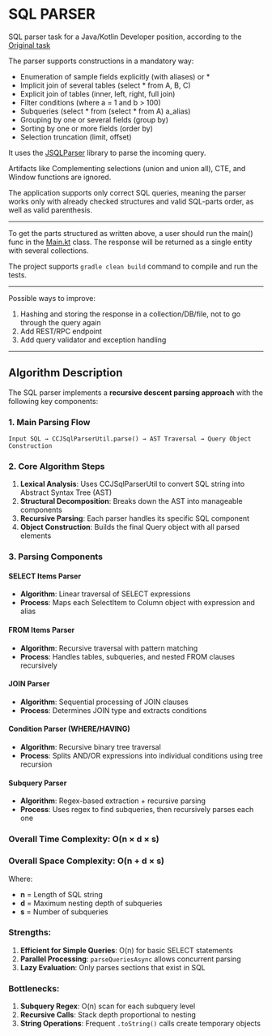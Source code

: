 # SQL PARSER

SQL parser task for a Java/Kotlin Developer position, according to the [Original task](https://github.com/ecwid/new-job)

The parser supports constructions in a mandatory way:

- Enumeration of sample fields explicitly (with aliases) or *
- Implicit join of several tables (select * from A, B, C)
- Explicit join of tables (inner, left, right, full join)
- Filter conditions (where a = 1 and b > 100)
- Subqueries (select * from (select * from A) a_alias)
- Grouping by one or several fields (group by)
- Sorting by one or more fields (order by)
- Selection truncation (limit, offset)

It uses the [JSQLParser](https://github.com/JSQLParser/JSqlParser) library to parse the incoming query.

Artifacts like Complementing selections (union and union all), CTE, and Window functions
are ignored.

The application supports only correct SQL queries, meaning the parser works
only with already checked structures and valid SQL-parts order, as well as valid
parenthesis.

---
To get the parts structured as written above, a user should run the main() func
in the [Main.kt](./src/main/kotlin/Main.kt) class. The response will be returned as a single entity with several collections.

The project supports `gradle clean build` command to compile and run the tests.

---
Possible ways to improve:

1) Hashing and storing the response in a collection/DB/file, not to go through the query again
2) Add REST/RPC endpoint
3) Add query validator and exception handling

---

## Algorithm Description

The SQL parser implements a **recursive descent parsing approach** with the following key components:

### 1. Main Parsing Flow
```
Input SQL → CCJSqlParserUtil.parse() → AST Traversal → Query Object Construction
```

### 2. Core Algorithm Steps

1. **Lexical Analysis**: Uses CCJSqlParserUtil to convert SQL string into Abstract Syntax Tree (AST)
2. **Structural Decomposition**: Breaks down the AST into manageable components
3. **Recursive Parsing**: Each parser handles its specific SQL component
4. **Object Construction**: Builds the final Query object with all parsed elements

### 3. Parsing Components

#### SELECT Items Parser
- **Algorithm**: Linear traversal of SELECT expressions
- **Process**: Maps each SelectItem to Column object with expression and alias

#### FROM Items Parser
- **Algorithm**: Recursive traversal with pattern matching
- **Process**: Handles tables, subqueries, and nested FROM clauses recursively

#### JOIN Parser
- **Algorithm**: Sequential processing of JOIN clauses
- **Process**: Determines JOIN type and extracts conditions

#### Condition Parser (WHERE/HAVING)
- **Algorithm**: Recursive binary tree traversal
- **Process**: Splits AND/OR expressions into individual conditions using tree recursion

#### Subquery Parser
- **Algorithm**: Regex-based extraction + recursive parsing
- **Process**: Uses regex to find subqueries, then recursively parses each one

### Overall Time Complexity: **O(n × d × s)**
### Overall Space Complexity: **O(n + d × s)**
Where:
- **n** = Length of SQL string
- **d** = Maximum nesting depth of subqueries
- **s** = Number of subqueries

### Strengths:
1. **Efficient for Simple Queries**: O(n) for basic SELECT statements
2. **Parallel Processing**: `parseQueriesAsync` allows concurrent parsing
3. **Lazy Evaluation**: Only parses sections that exist in SQL

### Bottlenecks:
1. **Subquery Regex**: O(n) scan for each subquery level
2. **Recursive Calls**: Stack depth proportional to nesting
3. **String Operations**: Frequent `.toString()` calls create temporary objects